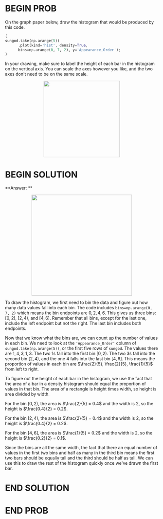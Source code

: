 # BEGIN PROB

On the graph paper below, draw the histogram that would be produced by this code.

```py
(
sungod.take(np.arange(5))
      .plot(kind='hist', density=True, 
      bins=np.arange(0, 7, 2), y='Appearance_Order');
)
```

In your drawing, make sure to label the height of each bar in the histogram on the vertical axis. You can scale the axes however you like, and the two axes don't need to be on the same scale.

<center><img src='../assets/images/sp22-midterm/graph-paper.png' width=250></center>

# BEGIN SOLUTION

**Answer: ** 

<center><img src='../assets/images/sp22-midterm/graph-paper-soln.png' width=330></center>

To draw the histogram, we first need to bin the data and figure out how many data values fall into each bin. The code includes `bins=np.arange(0, 7, 2)` which means the bin endpoints are $0, 2, 4, 6$. This gives us three bins: $[0, 2)$, $[2, 4)$, and $[4, 6]$. Remember that all bins, except for the last one, include the left endpoint but not the right. The last bin includes both endpoints. 

Now that we know what the bins are, we can count up the number of values in each bin. We need to look at the `'Appearance_Order'` column of `sungod.take(np.arange(5))`, or the first five rows of `sungod`. The values there are $1, 4, 3, 1, 3$. The two $1$s fall into the first bin $[0, 2)$. The two $3$s fall into the second bin $[2, 4)$, and the one $4$ falls into the last bin $[4, 6]$. This means the proportion of values in each bin are $\frac{2}{5}, \frac{2}{5}, \frac{1}{5}$ from left to right.

To figure out the height of each bar in the histogram, we use the fact that the area of a bar in a density histogram should equal the proportion of values in that bin. The area of a rectangle is height times width, so height is area divided by width. 

For the bin $[0, 2)$, the area is $\frac{2}{5} = 0.4$ and the width is $2$, so the height is $\frac{0.4}{2} = 0.2$.

For the bin $[2, 4)$, the area is $\frac{2}{5} = 0.4$ and the width is $2$, so the height is $\frac{0.4}{2} = 0.2$. 

For the bin $[4, 6]$, the area is $\frac{1}{5} = 0.2$ and the width is $2$, so the height is $\frac{0.2}{2} = 0.1$. 

Since the bins are all the same width, the fact that there an equal number of values in the first two bins and half as many in the third bin means the first two bars should be equally tall and the third should be half as tall. We can use this to draw the rest of the histogram quickly once we've drawn the first bar.

# END SOLUTION

# END PROB